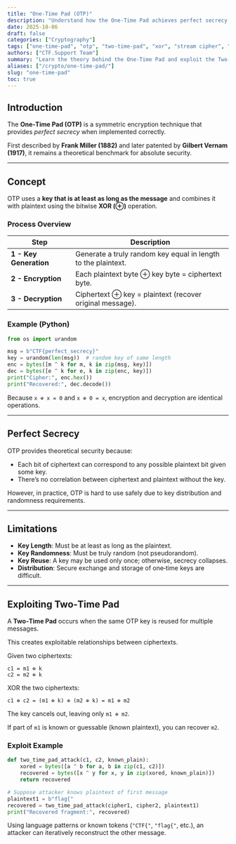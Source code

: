 ```yaml
---
title: "One‑Time Pad (OTP)"
description: "Understand how the One‑Time Pad achieves perfect secrecy and why key reuse (Two‑Time Pad) compromises security in CTF challenges."
date: 2025-10-06
draft: false
categories: ["Cryptography"]
tags: ["one‑time‑pad", "otp", "two‑time‑pad", "xor", "stream cipher", "ctf", "cryptanalysis"]
authors: ["CTF.Support Team"]
summary: "Learn the theory behind the One‑Time Pad and exploit the Two‑Time Pad weakness when keys are reused — a common symmetric vulnerability in CTF crypto challenges."
aliases: ["/crypto/one-time-pad/"]
slug: "one-time-pad"
toc: true
---
```


## Introduction

The **One‑Time Pad (OTP)** is a symmetric encryption technique that provides *perfect secrecy* when implemented correctly.

First described by **Frank Miller (1882)** and later patented by **Gilbert Vernam (1917)**, it remains a theoretical benchmark for absolute security.

---

## Concept

OTP uses a **key that is at least as long as the message** and combines it with plaintext using the bitwise **XOR (⊕)** operation.

### Process Overview

| Step                   | Description                                                   |
|------------------------|---------------------------------------------------------------|
| **1 - Key Generation** | Generate a truly random key equal in length to the plaintext. |
| **2 - Encryption**     | Each plaintext byte ⊕ key byte = ciphertext byte.             |
| **3 - Decryption**     | Ciphertext ⊕ key = plaintext (recover original message).      |

### Example (Python)

```python
from os import urandom

msg = b"CTF{perfect_secrecy}"
key = urandom(len(msg))  # random key of same length
enc = bytes([m ^ k for m, k in zip(msg, key)])
dec = bytes([e ^ k for e, k in zip(enc, key)])
print("Cipher:", enc.hex())
print("Recovered:", dec.decode())
```

Because `x ⊕ x = 0` and `x ⊕ 0 = x`, encryption and decryption are identical operations.

---

## Perfect Secrecy

OTP provides theoretical security because:

- Each bit of ciphertext can correspond to any possible plaintext bit given some key.
- There’s no correlation between ciphertext and plaintext without the key.

However, in practice, OTP is hard to use safely due to key distribution and randomness requirements.

---

## Limitations

- **Key Length**: Must be at least as long as the plaintext.
- **Key Randomness**: Must be truly random (not pseudorandom).
- **Key Reuse**: A key may be used only once; otherwise, secrecy collapses.
- **Distribution**: Secure exchange and storage of one‑time keys are difficult.

---

## Exploiting Two‑Time Pad

A **Two‑Time Pad** occurs when the same OTP key is reused for multiple messages.

This creates exploitable relationships between ciphertexts.

Given two ciphertexts:

```text
c1 = m1 ⊕ k
c2 = m2 ⊕ k
```

XOR the two ciphertexts:

```text
c1 ⊕ c2 = (m1 ⊕ k) ⊕ (m2 ⊕ k) = m1 ⊕ m2
```

The key cancels out, leaving only `m1 ⊕ m2`.

If part of `m1` is known or guessable (known plaintext), you can recover `m2`.

### Exploit Example

```python
def two_time_pad_attack(c1, c2, known_plain):
    xored = bytes([a ^ b for a, b in zip(c1, c2)])
    recovered = bytes([x ^ y for x, y in zip(xored, known_plain)])
    return recovered

# Suppose attacker knows plaintext of first message
plaintext1 = b"flag{"
recovered = two_time_pad_attack(cipher1, cipher2, plaintext1)
print("Recovered fragment:", recovered)
```

Using language patterns or known tokens (`"CTF{"`, `"flag{"`, etc.), an attacker can iteratively reconstruct the other message.

